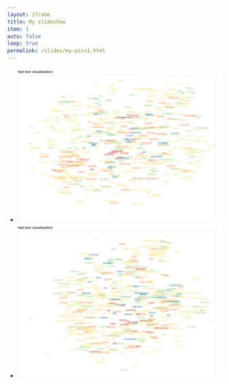 ```yaml
---
layout: iframe
title: My slideshow
item: 1
auto: false
loop: true
permalink: /slides/my-pics1.html
---
```


* ![A nice pic of mine](my-pics1/fasttext_train.png)
* ![Another nice pic of mine](my-pics1/fasttext_graph_net.png)
